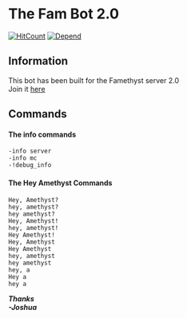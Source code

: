 # The Fam Bot 2.0
[![HitCount](http://hits.dwyl.io/Joshua-Noakes1/Famethyst-Discord-Bot.svg)](http://hits.dwyl.io/Joshua-Noakes1/Famethyst-Discord-Bot)
[![Depend](https://david-dm.org/Joshua-Noakes1/Famethyst-Discord-Bot.svg)](https://david-dm.org/Joshua-Noakes1/Famethyst-Discord-Bot)
## Information  
This bot has been built for the Famethyst server 2.0  
Join it [here](https://discord.io/Famethyst-20)  
## Commands  

#### The info commands
```Code
-info server
-info mc
-!debug_info
```

#### The Hey Amethyst Commands
```Code
Hey, Amethyst?  
hey, amethyst?  
hey amethyst?  
Hey, Amethyst!  
hey, amethyst!  
Hey Amethyst! 
Hey, Amethyst  
Hey Amethyst  
hey, amethyst  
hey amethyst  
hey, a 
Hey a
hey a   
```  
___Thanks  
-Joshua___
